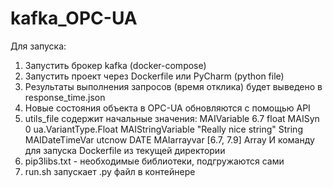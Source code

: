 # kafka_OPC-UA
Для запуска:
1) Запустить брокер kafka (docker-compose)
2) Запустить проект через Dockerfile или PyCharm (python file)
3) Результаты выполнения запросов (время отклика) будет выведено в response_time.json
4) Новые состояния объекта в OPC-UA обновляются с помощью API
5) utils_file содержит начальные значения:
    MAIVariable 6.7 float
    MAISyn 0 ua.VariantType.Float
    MAIStringVariable "Really nice string" String
    MAIDateTimeVar utcnow DATE
    MAIarrayvar [6.7, 7.9] Array
И команду для запуска Dockerfile из текущей директории
6) pip3libs.txt - необходимые библиотеки, подгружаются сами
7) run.sh запускает .py файл в контейнере
